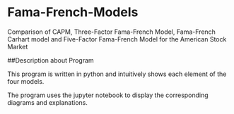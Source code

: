 # Fama-French-Models

Comparison of CAPM, Three-Factor Fama-French Model, Fama-French Carhart model and Five-Factor Fama-French Model for the American Stock Market

##Description about Program

This program is written in python and intuitively shows each element of the four models.

The program uses the jupyter notebook to display the corresponding diagrams and explanations.
